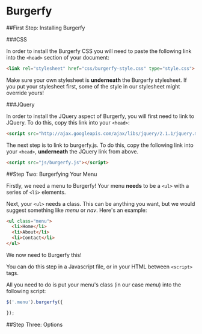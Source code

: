 Burgerfy
========


##First Step: Installing Burgerfy


###CSS


In order to install the Burgerfy CSS you will need to paste the following link into the `<head>` section of your document:

```HTML
<link rel="stylesheet" href="css/burgerfy-style.css" type="style.css">
```

Make sure your own stylesheet is **underneath** the Burgerfy stylesheet. If you put your stylesheet first, some of the style in our stylesheet might override yours!

###JQuery

In order to install the JQuery aspect of Burgerfy, you will first need to link to JQuery. To do this, copy this link into your `<head>`:

```HTML 
<script src="http://ajax.googleapis.com/ajax/libs/jquery/2.1.1/jquery.min.js"></script>
```

The next step is to link to burgerfy.js. To do this, copy the following link into your `<head>`, **underneath** the JQuery link from above.

```HTML 
<script src="js/burgerfy.js"></script>
```

##Step Two: Burgerfying Your Menu

Firstly, we need a menu to Burgerfy! Your menu **needs** to be a ```<ul>``` with a series of ```<li>``` elements.

Next, your ```<ul>``` needs a class. This can be anything you want, but we would suggest something like *menu* or *nav*. Here's an example:

```HTML
<ul class="menu">
  <li>Home</li>
  <li>About</li>
  <li>Contact</li>
</ul>
```

We now need to Burgerfy this!

You can do this step in a Javascript file, or in your HTML between ```<script>``` tags.

All you need to do is put your menu's class (in our case *menu*) into the following script:

```javascript
$('.menu').burgerfy({

});
```

##Step Three: Options
